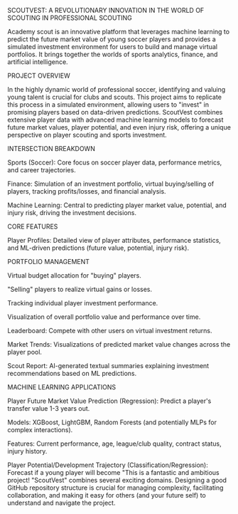 SCOUTVEST: A REVOLUTIONARY INNOVATION IN THE WORLD OF SCOUTING IN PROFESSIONAL SCOUTING

Academy scout is an innovative platform that leverages machine learning to predict the future market value of young soccer players and provides a simulated investment environment for users to build and manage virtual portfolios. It brings together the worlds of sports analytics, finance, and artificial intelligence.

PROJECT OVERVIEW

In the highly dynamic world of professional soccer, identifying and valuing young talent is crucial for clubs and scouts. This project aims to replicate this process in a simulated environment, allowing users to "invest" in promising players based on data-driven predictions. ScoutVest combines extensive player data with advanced machine learning models to forecast future market values, player potential, and even injury risk, offering a unique perspective on player scouting and sports investment.

INTERSECTION BREAKDOWN

Sports (Soccer): Core focus on soccer player data, performance metrics, and career trajectories.

Finance: Simulation of an investment portfolio, virtual buying/selling of players, tracking profits/losses, and financial analysis.

Machine Learning: Central to predicting player market value, potential, and injury risk, driving the investment decisions.

CORE FEATURES

Player Profiles: Detailed view of player attributes, performance statistics, and ML-driven predictions (future value, potential, injury risk).

PORTFOLIO MANAGEMENT

Virtual budget allocation for "buying" players.

"Selling" players to realize virtual gains or losses.

Tracking individual player investment performance.

Visualization of overall portfolio value and performance over time.

Leaderboard: Compete with other users on virtual investment returns.

Market Trends: Visualizations of predicted market value changes across the player pool.

Scout Report: AI-generated textual summaries explaining investment recommendations based on ML predictions.

MACHINE LEARNING APPLICATIONS

Player Future Market Value Prediction (Regression): Predict a player's transfer value 1-3 years out.

Models: XGBoost, LightGBM, Random Forests (and potentially MLPs for complex interactions).

Features: Current performance, age, league/club quality, contract status, injury history.

Player Potential/Development Trajectory (Classification/Regression): Forecast if a young player will become "This is a fantastic and ambitious project! "ScoutVest" combines several exciting domains. Designing a good GitHub repository structure is crucial for managing complexity, facilitating collaboration, and making it easy for others (and your future self) to understand and navigate the project.

